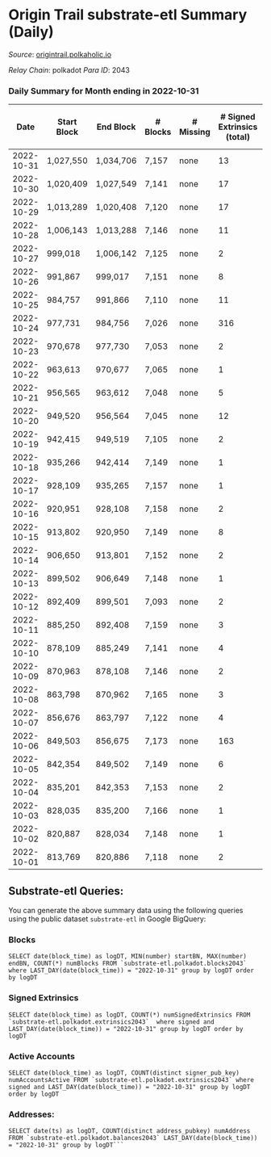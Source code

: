 # Origin Trail substrate-etl Summary (Daily)

_Source_: [origintrail.polkaholic.io](https://origintrail.polkaholic.io)

*Relay Chain*: polkadot
*Para ID*: 2043



### Daily Summary for Month ending in 2022-10-31


| Date | Start Block | End Block | # Blocks | # Missing | # Signed Extrinsics (total) | # Active Accounts | # Addresses with Balances | # Events | # Transfers | # XCM Transfers In | # XCM Transfers Out |
| ---- | ----------- | --------- | -------- | --------- | --------------------------- | ----------------- | ------------------------- | -------- | ----------- | ------------------ | ------------------- |
| 2022-10-31 | 1,027,550 | 1,034,706 | 7,157 | none  | 13 | 11 | 3,188 | 14,736 | 301  |   |   |
| 2022-10-30 | 1,020,409 | 1,027,549 | 7,141 | none  | 17 | 9 |  | 14,780 | 344  |   |   |
| 2022-10-29 | 1,013,289 | 1,020,408 | 7,120 | none  | 17 | 10 |  | 14,819 | 426  |   |   |
| 2022-10-28 | 1,006,143 | 1,013,288 | 7,146 | none  | 11 | 10 |  | 14,649 | 252  |   |   |
| 2022-10-27 | 999,018 | 1,006,142 | 7,125 | none  | 2 | 2 |  | 14,329 | 58  |   |   |
| 2022-10-26 | 991,867 | 999,017 | 7,151 | none  | 8 | 6 |  | 14,603 | 221  |   |   |
| 2022-10-25 | 984,757 | 991,866 | 7,110 | none  | 11 | 7 |  | 14,562 | 242  |   |   |
| 2022-10-24 | 977,731 | 984,756 | 7,026 | none  | 316 | 5 |  | 17,486 | 495  |   |   |
| 2022-10-23 | 970,678 | 977,730 | 7,053 | none  | 2 | 2 |  | 14,186 | 58  |   |   |
| 2022-10-22 | 963,613 | 970,677 | 7,065 | none  | 1 | 1 |  | 14,171 | 29  |   |   |
| 2022-10-21 | 956,565 | 963,612 | 7,048 | none  | 5 | 5 |  | 14,291 | 146  |   |   |
| 2022-10-20 | 949,520 | 956,564 | 7,045 | none  | 12 | 9 |  | 14,466 | 269  |   |   |
| 2022-10-19 | 942,415 | 949,519 | 7,105 | none  | 2 | 2 |  | 14,291 | 59  |   |   |
| 2022-10-18 | 935,266 | 942,414 | 7,149 | none  | 1 | 1 |  | 14,340 | 29  |   |   |
| 2022-10-17 | 928,109 | 935,265 | 7,157 | none  | 1 | 1 |  | 14,356 | 29  |   |   |
| 2022-10-16 | 920,951 | 928,108 | 7,158 | none  | 2 | 2 |  | 14,395 | 58  |   |   |
| 2022-10-15 | 913,802 | 920,950 | 7,149 | none  | 8 | 7 |  | 14,551 | 178  |   |   |
| 2022-10-14 | 906,650 | 913,801 | 7,152 | none  | 2 | 2 |  | 14,385 | 59  |   |   |
| 2022-10-13 | 899,502 | 906,649 | 7,148 | none  | 1 | 1 |  | 14,338 | 29  |   |   |
| 2022-10-12 | 892,409 | 899,501 | 7,093 | none  | 2 | 2 |  | 14,266 | 58  |   |   |
| 2022-10-11 | 885,250 | 892,408 | 7,159 | none  | 3 | 3 |  | 14,436 | 87  |   |   |
| 2022-10-10 | 878,109 | 885,249 | 7,141 | none  | 4 | 2 |  | 14,410 | 88  |   |   |
| 2022-10-09 | 870,963 | 878,108 | 7,146 | none  | 2 | 2 |  | 14,373 | 59  |   |   |
| 2022-10-08 | 863,798 | 870,962 | 7,165 | none  | 3 | 3 |  | 14,451 | 87  |   |   |
| 2022-10-07 | 856,676 | 863,797 | 7,122 | none  | 4 | 3 |  | 14,377 | 93  |   |   |
| 2022-10-06 | 849,503 | 856,675 | 7,173 | none  | 163 | 6 |  | 16,225 | 356  |   |   |
| 2022-10-05 | 842,354 | 849,502 | 7,149 | none  | 6 | 5 |  | 14,508 | 152  |   |   |
| 2022-10-04 | 835,201 | 842,353 | 7,153 | none  | 2 | 2 |  | 14,385 | 58  |   |   |
| 2022-10-03 | 828,035 | 835,200 | 7,166 | none  | 1 | 1 |  | 14,374 | 29  |   |   |
| 2022-10-02 | 820,887 | 828,034 | 7,148 | none  | 1 | 1 |  | 14,338 | 29  |   |   |
| 2022-10-01 | 813,769 | 820,886 | 7,118 | none  | 2 | 1 |  | 14,308 | 50  |   |   |

## Substrate-etl Queries:
You can generate the above summary data using the following queries using the public dataset `substrate-etl` in Google BigQuery:


### Blocks
```
SELECT date(block_time) as logDT, MIN(number) startBN, MAX(number) endBN, COUNT(*) numBlocks FROM `substrate-etl.polkadot.blocks2043`  where LAST_DAY(date(block_time)) = "2022-10-31" group by logDT order by logDT
```


### Signed Extrinsics
```
SELECT date(block_time) as logDT, COUNT(*) numSignedExtrinsics FROM `substrate-etl.polkadot.extrinsics2043`  where signed and LAST_DAY(date(block_time)) = "2022-10-31" group by logDT order by logDT
```


### Active Accounts
```
SELECT date(block_time) as logDT, COUNT(distinct signer_pub_key) numAccountsActive FROM `substrate-etl.polkadot.extrinsics2043` where signed and LAST_DAY(date(block_time)) = "2022-10-31" group by logDT order by logDT
```


### Addresses:
```
SELECT date(ts) as logDT, COUNT(distinct address_pubkey) numAddress FROM `substrate-etl.polkadot.balances2043` LAST_DAY(date(block_time)) = "2022-10-31" group by logDT```

